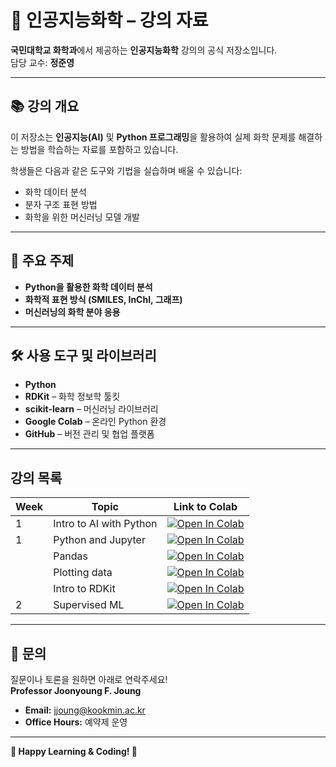 # 🧪 인공지능화학 – 강의 자료  

**국민대학교 화학과**에서 제공하는 **인공지능화학** 강의의 공식 저장소입니다.  
담당 교수: **정준영**  

---

## 📚 **강의 개요**  
이 저장소는 **인공지능(AI)** 및 **Python 프로그래밍**을 활용하여 실제 화학 문제를 해결하는 방법을 학습하는 자료를 포함하고 있습니다.  

학생들은 다음과 같은 도구와 기법을 실습하며 배울 수 있습니다:  
- 화학 데이터 분석  
- 분자 구조 표현 방법  
- 화학을 위한 머신러닝 모델 개발  

---

## 🔑 **주요 주제**  

- **Python을 활용한 화학 데이터 분석**  
- **화학적 표현 방식 (SMILES, InChI, 그래프)**  
- **머신러닝의 화학 분야 응용**  

---

## 🛠️ **사용 도구 및 라이브러리**  

- **Python**  
- **RDKit** – 화학 정보학 툴킷  
- **scikit-learn** – 머신러닝 라이브러리  
- **Google Colab** – 온라인 Python 환경  
- **GitHub** – 버전 관리 및 협업 플랫폼  

---
## 강의 목록
| Week | Topic                             | Link to Colab |
|------|-----------------------------------|--------------|
| 1    | Intro to AI with Python               | [![Open In Colab](https://colab.research.google.com/assets/colab-badge.svg)](https://colab.research.google.com/github/jfjoung/AI_For_Chemistry/blob/main/Week_1_Introduction_to_AI_with_Python.ipynb) |
| 1    | Python and Jupyter               | [![Open In Colab](https://colab.research.google.com/assets/colab-badge.svg)](https://colab.research.google.com/github/jfjoung/AI_For_Chemistry/blob/main/Week_1_Python_Basics.ipynb) |
|      | Pandas                            | [![Open In Colab](https://colab.research.google.com/assets/colab-badge.svg)](https://colab.research.google.com/github/jfjoung/AI_For_Chemistry/blob/main/Week_1_Pandas_Basics.ipynb) |
|      | Plotting data                     | [![Open In Colab](https://colab.research.google.com/assets/colab-badge.svg)](https://colab.research.google.com/github/jfjoung/AI_For_Chemistry/blob/main/Week_1_Plotting_data.ipynb) |
|      | Intro to RDKit                    | [![Open In Colab](https://colab.research.google.com/assets/colab-badge.svg)](https://colab.research.google.com/github/jfjoung/AI_For_Chemistry/blob/main/Week_1_rdkit_basics.ipynb) |
| 2    | Supervised ML                     | [![Open In Colab](https://colab.research.google.com/assets/colab-badge.svg)](https://colab.research.google.com/) |


---

## 📧 **문의**  
질문이나 토론을 원하면 아래로 연락주세요!  
**Professor Joonyoung F. Joung**  
- **Email:** [jjoung@kookmin.ac.kr](mailto:jjoung@kookmin.ac.kr)  
- **Office Hours:** 예약제 운영 

---

**📢 Happy Learning & Coding! 🚀**  
